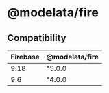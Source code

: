 # @modelata/fire

## Compatibility

| Firebase | @modelata/fire |
| -------- | -------------- |
| 9.18     | ^5.0.0         |
| 9.6      | ^4.0.0         |
